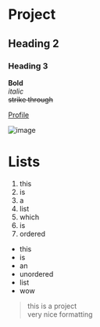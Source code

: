 # Project

## Heading 2

### Heading 3

**Bold**\
_italic_\
~~strike through~~

[Profile](https://github.com/SameerAdnanK250600 "my profile")

![image](https://myoctocat.com/assets/images/base-octocat.svg)

# Lists
1. this
2. is
3. a
4. list
5. which
6. is
7. ordered

- this
- is
- an
- unordered
- list
- wow

>this is a project\
>very nice formatting
